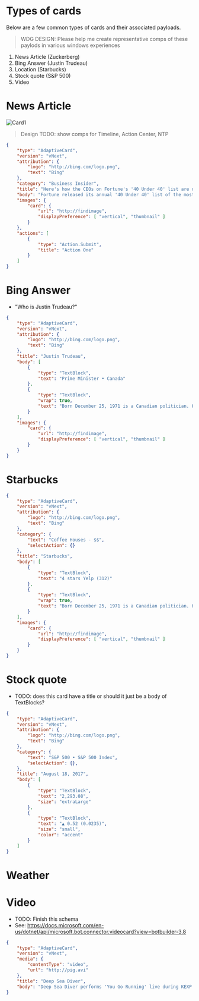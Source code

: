 # Types of cards

Below are a few common types of cards and their associated payloads.
> WDG DESIGN: Please help me create representative comps of these paylods in various windows experiences

1. News Article (Zuckerberg)
2. Bing Answer (Justin Trudeau)
3. Location (Starbucks)
4. Stock quote (S&P 500)
5. Video

# News Article

![Card1](https://1j9zgw.dm2301.livefilestore.com/y4ptWg5OxKjjVrNXX1FigxJTEHqSjPdZ0lN7wQUIlSQfW5-iM6N3_oDQ30QaHfhdEzkRn4BHidbt1vb1NMSjIrfe_McPeMfO4k5Asn0Zi5LkytPAeqrAEmzHXhDxyL5Vb_dCR17e7sFJulF5X7PJIRV4wpRpa41Atn0psb0KpfSp6Fpm4B4yJiu_pCM0B95egjc/card1.png?psid=1)

> Design TODO: show comps for Timeline, Action Center, NTP

```json
{
    "type": "AdaptiveCard",
    "version": "vNext",
    "attribution": {
        "logo": "http://bing.com/logo.png",
        "text": "Bing"
    },
    "category": "Business Insider",
    "title": "Here's how the CEOs on Fortune's '40 Under 40' list are doing leading the something or other",
    "body": "Fortune released its annual '40 Under 40' list of the most influential people under the age of 40, which includes Mark Zuckerberg.",
    "images": {
        "card": {
            "url": "http://findimage",
            "displayPreference": [ "vertical", "thumbnail" ]
        }
    },
    "actions": [
        {
            "type": "Action.Submit",
            "title": "Action One"
        }
    ]
}
```

# Bing Answer

* "Who is Justin Trudeau?"

```json
{
    "type": "AdaptiveCard",
    "version": "vNext",
    "attribution": {
        "logo": "http://bing.com/logo.png",
        "text": "Bing"
    },
    "title": "Justin Trudeau",
    "body": [
        {
            "type": "TextBlock",
            "text": "Prime Minister • Canada"
        },
        {
            "type": "TextBlock",
            "wrap": true,
            "text": "Born December 25, 1971 is a Canadian politician. He is the 23rd and current Prime Minister of Canada and leader of the Liberal Party"
        }
    ],
    "images": {
        "card": {
            "url": "http://findimage",
            "displayPreference": [ "vertical", "thumbnail" ]
        }
    }
}
```

# Starbucks

```json
{
    "type": "AdaptiveCard",
    "version": "vNext",
    "attribution": {
        "logo": "http://bing.com/logo.png",
        "text": "Bing"
    },
    "category": {
        "text": "Coffee Houses - $$",
        "selectAction": {} 
    },
    "title": "Starbucks",
    "body": [
        {
            "type": "TextBlock",
            "text": "4 stars Yelp (312)"
        },
        {
            "type": "TextBlock",
            "wrap": true,
            "text": "Born December 25, 1971 is a Canadian politician. He is the 23rd and current Prime Minister of Canada and leader of the Liberal Party"
        }
    ],
    "images": {
        "card": {
            "url": "http://findimage",
            "displayPreference": [ "vertical", "thumbnail" ]
        }
    }
}
```


# Stock quote

* TODO: does this card have a title or should it just be a body of TextBlocks?

```json
{
    "type": "AdaptiveCard",
    "version": "vNext",
    "attribution": {
        "logo": "http://bing.com/logo.png",
        "text": "Bing"
    },
    "category": {
        "text": "S&P 500 • S&P 500 Index",
        "selectAction": {},
    },       
    "title": "August 18, 2017",
    "body": [
        {
            "type": "TextBlock",
            "text": "2,293.08",
            "size": "extraLarge"
        },
        {
            "type": "TextBlock",
            "text": "▲ 0.52 (0.0235)",
            "size": "small",
            "color": "accent"
        }
    ]
}
```

# Weather



# Video

* TODO: Finish this schema
* See: https://docs.microsoft.com/en-us/dotnet/api/microsoft.bot.connector.videocard?view=botbuilder-3.8

```json
{
    "type": "AdaptiveCard",
    "version": "vNext",
    "media": {
        "contentType": "video",
        "url": "http://pig.avi"
    },
    "title": "Deep Sea Diver",
    "body": "Deep Sea Diver performs 'You Go Running' live during KEXP's Hood to Hood. The band is touring Ireland for the summer"
}
```